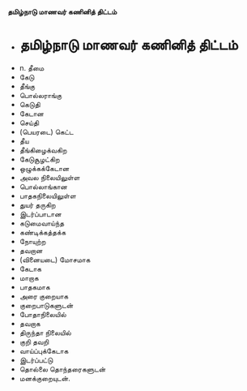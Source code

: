 **தமிழ்நாடு மாணவர் கணினித் திட்டம்**
- # தமிழ்நாடு மாணவர் கணினித் திட்டம்
- n. தீமை
- கேடு
- தீங்கு
- பொல்லராங்கு
- கெடுதி
- கேடான
- செய்தி
- (பெயரடை) கெட்ட
- தீய
- தீங்கிழைக்வகிற
- கேடுசூழட்கிற
- ஒழுக்கக்கேடான
- அவல நிலையிலுள்ள
- பொல்லாங்கான
- பாதகநிலையிலுள்ள
- துயர் தருகிற
- இடர்ப்பாடான
- கடுமைவாய்ந்த
- கண்டிக்கத்தக்க
- நோயுற்ற
- தவறான
- (வினையடை) மோசமாக
- கேடாக
- மாறாக
- பாதகமாக
- அரை குறையாக
- குறைபாடுகளுடன்
- போதாநிலையில்
- தவறாக
- திருந்தா நிலையில்
- குறி தவறி
- வாய்ப்புக்கேடாக
- இடர்ப்பட்டு
- தொல்லை தொந்தரைகளுடன்
- மனக்குறையுடன்.

